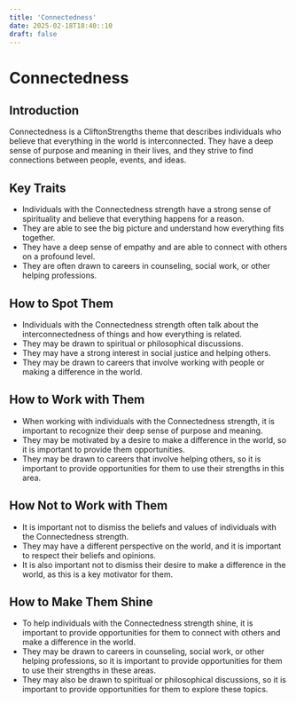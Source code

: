 ```yaml
---
title: 'Connectedness'
date: 2025-02-18T18:40::10
draft: false
---
```


# Connectedness

## Introduction

Connectedness is a CliftonStrengths theme that describes individuals who believe that everything in the world is interconnected. They have a deep sense of purpose and meaning in their lives, and they strive to find connections between people, events, and ideas.

## Key Traits

- Individuals with the Connectedness strength have a strong sense of spirituality and believe that everything happens for a reason.
- They are able to see the big picture and understand how everything fits together.
- They have a deep sense of empathy and are able to connect with others on a profound level.
- They are often drawn to careers in counseling, social work, or other helping professions.

## How to Spot Them

- Individuals with the Connectedness strength often talk about the interconnectedness of things and how everything is related.
- They may be drawn to spiritual or philosophical discussions.
- They may have a strong interest in social justice and helping others.
- They may be drawn to careers that involve working with people or making a difference in the world.

## How to Work with Them

- When working with individuals with the Connectedness strength, it is important to recognize their deep sense of purpose and meaning.
- They may be motivated by a desire to make a difference in the world, so it is important to provide them opportunities.
- They may be drawn to careers that involve helping others, so it is important to provide opportunities for them to use their strengths in this area.

## How Not to Work with Them

- It is important not to dismiss the beliefs and values of individuals with the Connectedness strength.
- They may have a different perspective on the world, and it is important to respect their beliefs and opinions.
- It is also important not to dismiss their desire to make a difference in the world, as this is a key motivator for them.

## How to Make Them Shine

- To help individuals with the Connectedness strength shine, it is important to provide opportunities for them to connect with others and make a difference in the world.
- They may be drawn to careers in counseling, social work, or other helping professions, so it is important to provide opportunities for them to use their strengths in these areas.
- They may also be drawn to spiritual or philosophical discussions, so it is important to provide opportunities for them to explore these topics.
